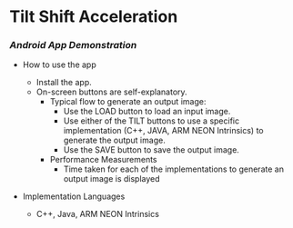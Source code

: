 # Tilt Shift Acceleration
### _Android App Demonstration_

* How to use the app
  * Install the app.
  * On-screen buttons are self-explanatory.
    * Typical flow to generate an output image:
      * Use the LOAD button to load an input image.
      * Use either of the TILT buttons to use a specific implementation (C++, JAVA, ARM NEON Intrinsics) to generate the output image.
      * Use the SAVE button to save the output image.
    * Performance Measurements
      * Time taken for each of the implementations to generate an output image is displayed
  
* Implementation Languages
  * C++, Java, ARM NEON Intrinsics
  
